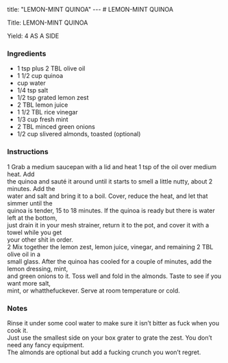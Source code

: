 <!DOCTYPE HTML PUBLIC "-//W3C//DTD HTML 4.0 Transitional//EN">
<html>
  <head>
  title: "LEMON-MINT QUINOA"
---
# LEMON-MINT QUINOA<link rel='stylesheet' href='style.css' type='text/css'><meta http-equiv="Content-Style-Stype" content="text/css">
     <meta http-equiv="Content-Type" content="text/html;charset=utf-8">
     </head><body><div class="recipe" itemscope itemtype="http://schema.org/Recipe"><div class='header'><p class="title"><span class="label">Title:</span> <span itemprop="name">LEMON-MINT QUINOA</span></p>
<p class="yields"><span class="label">Yield:</span> <span itemprop="recipeYield">4 AS A SIDE</span></p>
</div><div class="ing"><h3>Ingredients</h3><ul class="ing"><li class="ing" itemprop="ingredients">1 tsp plus 2 TBL olive oil </li>
<li class="ing" itemprop="ingredients">1 1/2 cup quinoa </li>
<li class="ing" itemprop="ingredients">cup water </li>
<li class="ing" itemprop="ingredients">1/4 tsp salt </li>
<li class="ing" itemprop="ingredients">1/2 tsp grated lemon zest </li>
<li class="ing" itemprop="ingredients">2 TBL lemon juice </li>
<li class="ing" itemprop="ingredients">1 1/2 TBL rice vinegar </li>
<li class="ing" itemprop="ingredients">1/3 cup fresh mint </li>
<li class="ing" itemprop="ingredients">2 TBL minced green onions </li>
<li class="ing" itemprop="ingredients">1/2 cup slivered almonds, toasted (optional)</li>
</ul>
</div>
<div class="instructions"><h3 class="Instructions">Instructions</h3><div itemprop="recipeInstructions"><p>1 Grab a medium saucepan with a lid and heat 1 tsp of the oil over medium heat. Add<br>the quinoa and sauté it around until it starts to smell a little nutty, about 2 minutes. Add the<br>water and salt and bring it to a boil. Cover, reduce the heat, and let that simmer until the<br>quinoa is tender, 15 to 18 minutes. If the quinoa is ready but there is water left at the bottom,<br>just drain it in your mesh strainer, return it to the pot, and cover it with a towel while you get<br>your other shit in order.<br>2 Mix together the lemon zest, lemon juice, vinegar, and remaining 2 TBL olive oil in a<br>small glass. After the quinoa has cooled for a couple of minutes, add the lemon dressing, mint,<br>and green onions to it. Toss well and fold in the almonds. Taste to see if you want more salt,<br>mint, or whatthefuckever. Serve at room temperature or cold.</p></div></div><div class="modifications"><h3 class="Notes">Notes</h3><p>Rinse it under some cool water to make sure it isn’t bitter as fuck when you cook it.<br> Just use the smallest side on your box grater to grate the zest. You don’t need any fancy equipment.<br> The almonds are optional but add a fucking crunch you won’t regret.</p></div></div>

</body>
</html>